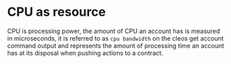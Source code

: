 # CPU as resource

CPU is processing power, the amount of CPU an account has is measured in microseconds, it is referred to as `cpu bandwidth` on the cleos get account command output and represents the amount of processing time an account has at its disposal when pushing actions to a contract.
